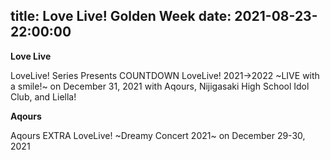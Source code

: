 title: Love Live! Golden Week
date: 2021-08-23-22:00:00
---

**Love Live**

LoveLive! Series Presents COUNTDOWN LoveLive! 2021→2022 ~LIVE with a smile!~ on December 31, 2021 with Aqours, Nijigasaki High School Idol Club, and Liella!

**Aqours**

Aqours EXTRA LoveLive! ~Dreamy Concert 2021~ on December 29-30, 2021
